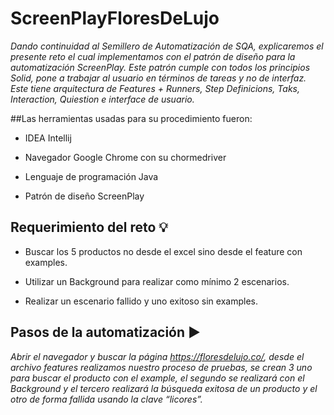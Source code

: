 # ScreenPlayFloresDeLujo

_Dando continuidad al Semillero de Automatización de SQA, explicaremos el presente reto el cual implementamos con el patrón de diseño para la automatización ScreenPlay. Este patrón cumple con todos los principios Solid, pone a trabajar al usuario en términos de tareas y no de interfaz. Este tiene arquitectura de Features + Runners, Step Definicions, Taks, Interaction, Quiestion e interface de usuario._

##Las herramientas usadas para su procedimiento fueron:

* IDEA Intellij

* Navegador Google Chrome con su chormedriver

* Lenguaje de programación Java

* Patrón de diseño ScreenPlay 

## Requerimiento del reto :bulb:

* Buscar los 5 productos no desde el excel sino desde el feature con examples.

* Utilizar un Background para realizar como mínimo 2 escenarios.

* Realizar un escenario fallido y uno exitoso sin examples.

## Pasos de la automatización :arrow_forward:

_Abrir el navegador y buscar la página https://floresdelujo.co/, desde el archivo features realizamos nuestro proceso de pruebas, se crean 3 uno para buscar el producto con el example, el segundo se realizará con el Background y el tercero realizará la búsqueda exitosa de un producto y el otro de forma fallida usando la clave “licores”._


